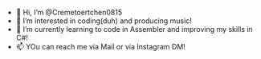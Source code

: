 - 👋 Hi, I’m @Cremetoertchen0815
- 👀 I’m interested in coding(duh) and producing music!
- 🌱 I’m currently learning to code in Assembler and improving my skills in C#!
- 📫 YOu can reach me via Mail or via Instagram DM!

<!---
Cremetoertchen0815/Cremetoertchen0815 is a ✨ special ✨ repository because its `README.md` (this file) appears on your GitHub profile.
You can click the Preview link to take a look at your changes.
--->
